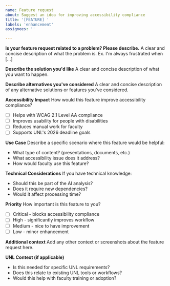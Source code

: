 ```yaml
---
name: Feature request
about: Suggest an idea for improving accessibility compliance
title: '[FEATURE] '
labels: 'enhancement'
assignees: ''

---
```


**Is your feature request related to a problem? Please describe.**
A clear and concise description of what the problem is. Ex. I'm always frustrated when [...]

**Describe the solution you'd like**
A clear and concise description of what you want to happen.

**Describe alternatives you've considered**
A clear and concise description of any alternative solutions or features you've considered.

**Accessibility Impact**
How would this feature improve accessibility compliance?
- [ ] Helps with WCAG 2.1 Level AA compliance
- [ ] Improves usability for people with disabilities
- [ ] Reduces manual work for faculty
- [ ] Supports UNL's 2026 deadline goals

**Use Case**
Describe a specific scenario where this feature would be helpful:
- What type of content? (presentations, documents, etc.)
- What accessibility issue does it address?
- How would faculty use this feature?

**Technical Considerations**
If you have technical knowledge:
- Should this be part of the AI analysis?
- Does it require new dependencies?
- Would it affect processing time?

**Priority**
How important is this feature to you?
- [ ] Critical - blocks accessibility compliance
- [ ] High - significantly improves workflow
- [ ] Medium - nice to have improvement
- [ ] Low - minor enhancement

**Additional context**
Add any other context or screenshots about the feature request here.

**UNL Context (if applicable)**
- Is this needed for specific UNL requirements?
- Does this relate to existing UNL tools or workflows?
- Would this help with faculty training or adoption?